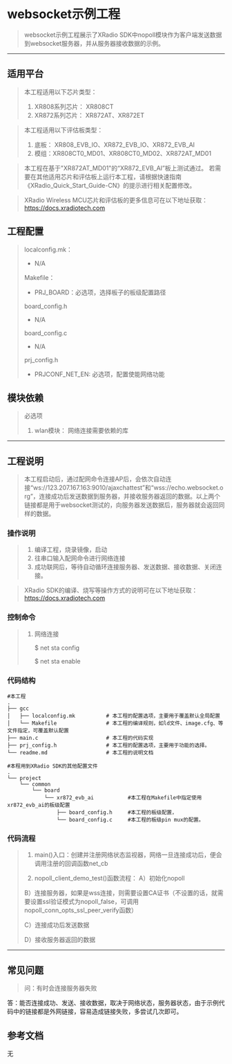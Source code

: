 # websocket示例工程

> websocket示例工程展示了XRadio SDK中nopoll模块作为客户端发送数据到websocket服务器，并从服务器接收数据的示例。
>

---

## 适用平台

> 本工程适用以下芯片类型：
>
> 1. XR808系列芯片： XR808CT
> 2. XR872系列芯片： XR872AT、XR872ET

> 本工程适用以下评估板类型：
> 1. 底板： XR808_EVB_IO、XR872_EVB_IO、XR872_EVB_AI
> 2. 模组：XR808CT0_MD01、XR808CT0_MD02、XR872AT_MD01

> 本工程在基于"XR872AT_MD01"的“XR872_EVB_AI”板上测试通过。
> 若需要在其他适用芯片和评估板上运行本工程，请根据快速指南《XRadio_Quick_Start_Guide-CN》的提示进行相关配置修改。

> XRadio Wireless MCU芯片和评估板的更多信息可在以下地址获取：
> https://docs.xradiotech.com

## 工程配置

> localconfig.mk：
> * N/A
>
> Makefile：
> * PRJ_BOARD：必选项，选择板子的板级配置路径
>
> board_config.h
> * N/A
>
> board_config.c
> * N/A
>
> prj_config.h
>
> * PRJCONF_NET_EN: 必选项，配置使能网络功能

## 模块依赖

> 必选项
>
> 1. wlan模块： 网络连接需要依赖的库

---

## 工程说明

> 本工程启动后，通过配网命令连接AP后，会依次自动连接“ws://123.207.167.163:9010/ajaxchattest”和“wss://echo.websocket.org”，连接成功后发送数据到服务器，并接收服务器返回的数据。以上两个链接都是用于websocket测试的，向服务器发送数据后，服务器就会返回同样的数据。

### 操作说明

> 1. 编译工程，烧录镜像，启动
> 2. 往串口输入配网命令进行网络连接
> 3. 成功联网后，等待自动循环连接服务器、发送数据、接收数据、关闭连接。

> XRadio SDK的编译、烧写等操作方式的说明可在以下地址获取：
> https://docs.xradiotech.com

### 控制命令

> 1. 网络连接
>
>    $ net sta config <ssid> <passphrase>
>
>    $ net sta enable

### 代码结构
```
#本工程
.
├── gcc
│   ├── localconfig.mk          # 本工程的配置选项，主要用于覆盖默认全局配置
│   └── Makefile                # 本工程的编译规则，如ld文件、image.cfg、等文件指定，可覆盖默认配置
├── main.c                      # 本工程的代码实现
├── prj_config.h                # 本工程的配置选项，主要用于功能的选择。
└── readme.md                   # 本工程的说明文档

#本程用到XRadio SDK的其他配置文件
.
└── project
    └── common
        └── board
            └── xr872_evb_ai           #本工程在Makefile中指定使用xr872_evb_ai的板级配置
                ├── board_config.h     #本工程的板级配置，
                └── board_config.c     #本工程的板级pin mux的配置。
```
### 代码流程

> 1. main()入口：创建并注册网络状态监视器，网络一旦连接成功后，便会调用注册的回调函数net_cb
>
> 2. nopoll_client_demo_test()函数流程：
>   A）初始化nopoll
>
>   B）连接服务器，如果是wss连接，则需要设置CA证书（不设置的话，就需要设置ssl验证模式为nopoll_false，可调用nopoll_conn_opts_ssl_peer_verify函数）
>
>   C）连接成功后发送数据
>
>   D）接收服务器返回的数据
>

---

## 常见问题

> 问：有时会连接服务器失败

   答：能否连接成功、发送、接收数据，取决于网络状态，服务器状态，由于示例代码中的链接都是外网链接，容易造成链接失败，多尝试几次即可。

## 参考文档

无